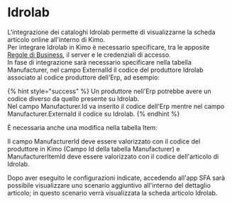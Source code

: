 # Idrolab

L'integrazione dei cataloghi Idrolab permette di visualizzarne la scheda articolo online all'interno di Kimo.  
Per integrare Idrolab in Kimo è necessario specificare, tra le apposite [Regole di Business](../../impostazioni/business-rules/), il server e le credenziali di accesso.  
In fase di integrazione sarà necessario specificare nella tabella Manufacturer, nel campo ExternalId il codice del produttore Idrolab associato al codice produttore dell'Erp, ad esempio:

{% hint style="success" %}
Un produttore nell'Erp potrebbe avere un codice diverso da quello presente su Idrolab.  
Nel campo Manufacturer.Id va inserito il codice dell'Erp mentre nel campo Manufacturer.ExternaId il codice su Idrolab.
{% endhint %}

È necessaria anche una modifica nella tabella Item:

Il campo ManufacturerId deve essere valorizzato con il codice del produttore in Kimo \(Campo Id della tabella Manufacturer\) e ManufacturerItemId deve essere valorizzato con il codice dell'articolo di Idrolab.



Dopo aver eseguito le configurazioni indicate, accedendo all'app SFA sarà possibile visualizzare uno scenario aggiuntivo all'interno del dettaglio articolo; in questo scenario verrà visualizzata la scheda articolo Idrolab.  


